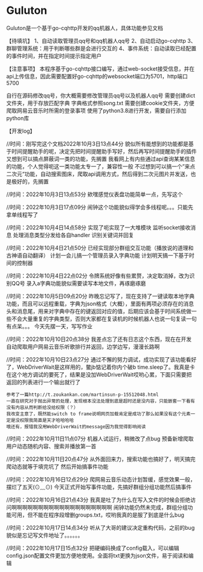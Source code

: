 # Guluton
Guluton是一个基于go-cqhttp开发的qq机器人，具体功能参见文档

【待填坑】
1、自动读取管理员qq号和qq机器人qq号
2、自动启动go-cqhttp
3、群聊管理系统：用于判断哪些群是会进行交互的
4、事件系统：自动读取已经配置的事件时间，并在指定时间提示指定用户

【注意事项】
本程序基于go-cqhttp接口编写，通过web-socket接受信息，并在api上传信息，因此需要配置好go-cqhttp的websocket端口为5701，http端口5700

自行在源码修改qq号，你大概需要修改管理员qq号以及机器人qq号
需要创建dict文件夹，用于存放匹配字典
字典格式参照song.txt
需要创建cookie文件夹，方便爬取网易云音乐时所需的登录事项
使用了python3.8进行开发，需要自行添加python库

【开发log】

//时间：刚写完这个文档2022年10月3日13点44分
	貌似所有能想到的功能都是基于时间提醒助手的呢，决定先把时间提醒助手写好，然后再写时间提醒助手的插件
	又想到可以搞点屏蔽词一类的功能，先搁置
	我看网上有内些通过api查询某某信息的功能，个人觉得呃这一类功能太专一了，兼容性一般
	不过想到可以搞一个”来点二次元“功能，自动搜索图床，爬取api调用方式，然后得到二次元图片并发送，也是极好的，先搁置

//时间：2022年10月3日13点53分
	欸嘿感觉仪表盘功能简单一点，先写这个

//时间：2022年10月3日17点09分
	闹钟这个功能貌似得学会多线程呢。。。只能先拿单线程写了

//时间：2022年10月4日14点58分
	实现了呃实现了一大堆模块
	监听socket接收消息
	处理消息类型分发给各自handler
	识别关键词并回复

//时间：2022年10月4日21点50分
	已经实现部分群组交互功能（播放说的道理和古神语自动翻译）
	计划一会儿搞一个管理员录入字典功能
	计划明天搞一下基于时间的控制器

//时间：2022年10月4日22点02分
	令牌系统好像有些累赘，决定取消掉，改为识别QQ号
	录入a字典功能貌似需要读写本地文件，再琢磨琢磨

//时间：2022年10月5日09点20分
	昨晚忘记写了，现在支持了一键读取本地字典功能，而且可以远程重载，字典为json格式（大概），里面有两项必须存在的消息头和消息尾，用来对字典中存在的键返回对应的值，后期应该会基于时间系统做一些不会大量重复的字典类型，否则大家都在复读机的时候机器人也说一句复读一句有点呆。。。 今天先摆一天，写写作业

//时间：2022年10月10日20点38分
	我差点忘了还有日志这个东西，现在在开发自动爬取用户网易云音乐听歌排行并返回，边学边写，漫漫长路啊

//时间：2022年10月10日23点27分
	通过不懈的努力调试，成功实现了该功能看好了，WebDriverWait是这样用的，鳖jb惦记着你内个破b time.sleep了。我真是卡在这个地方调试的要死了，结果是没加WebDriverWait哎哟心累，下面只需要把返回的列表进行一个输出就行了

	参考了一篇http://t.zoukankan.com/martinsun-p-15512048.html
	一直在研究对于抛出异常的处理，发现根本没法处理到底是超时还是没内容，只能嵌套一下看有没有内容从而判断给没给权限（？）
	我改变主意了，既然能switch to frame说明网页加载肯定是成功了那么如果没有这个元素一定是没权限我简直是天才哈哈哈哈
	哦还有，报错我没用WebDriverWait的message因为我觉得影响阅读

//时间：2022年10月11日11点07分
	机器人试运行，稍微改了点bug
	预备新增爬取用户动态随机内容、搜索并播放第一首

//时间：2022年10月11日20点47分
	从外面回来力，搜索功能也搞好了，明天搞完爬动态就等于填完坑了
	然后开始搞事件功能
	
//时间：2022年10月16日12点29分
	爬网易云音乐动态计划暂缓，感觉效果一般，摆烂了五天(⊙﹏⊙)
	今天正式开始写事件功能，先搞好群组分组功能然后搞事件

//时间：2022年10月16日21点43分
	我真是吐了为什么在写入文件的时候会拒绝访问啊啊啊啊啊啊啊啊啊啊啊啊啊啊啊啊啊啊啊
	闹钟功能仍然未完成，群组分组功能可用，但不能在程序段增删groups.txt，哎哟我真的是服了到底是什么bug
	
//时间：2022年10月17日14点34分
	听从了大哥的建议决定重构代码，之前的bug貌似是忘记写文件地址了。。。。。。

//时间：2022年10月17日15点32分
	把硬编码换成了config载入，可以编辑config.json配置文件更加方便地使用。全面将txt更换为json文件，易于阅读和编辑
